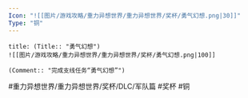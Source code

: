 ```yaml
---
Icon: "![[图片/游戏攻略/重力异想世界/重力异想世界/奖杯/勇气幻想.png|30]]"
Type: "铜"
---
```

```ad-common-bronze-trophy
title: (Title:: "勇气幻想")
![[图片/游戏攻略/重力异想世界/重力异想世界/奖杯/勇气幻想.png|100]]

(Comment:: "完成支线任务“勇气幻想”")
```

#重力异想世界/重力异想世界/奖杯/DLC/军队篇 #奖杯 #铜
